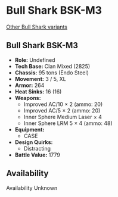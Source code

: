 # Bull Shark BSK-M3 

[Other Bull Shark variants](../bull_shark.md) 

## Bull Shark BSK-M3 

- **Role:** Undefined 
- **Tech Base:** Clan Mixed (2825) 
- **Chassis:** 95 tons (Endo Steel) 
- **Movement:** 3 / 5, XL 
- **Armor:** 264 
- **Heat Sinks:** 16 (16) 
- **Weapons:** 
  - Improved AC/10 × 2 (ammo: 20) 
  - Improved AC/5 × 2 (ammo: 20) 
  - Inner Sphere Medium Laser × 4 
  - Inner Sphere LRM 5 × 4 (ammo: 48) 
- **Equipment:** 
  - CASE 
- **Design Quirks:** 
  - Distracting 
- **Battle Value:** 1779 

## Availability 

Availability Unknown 

